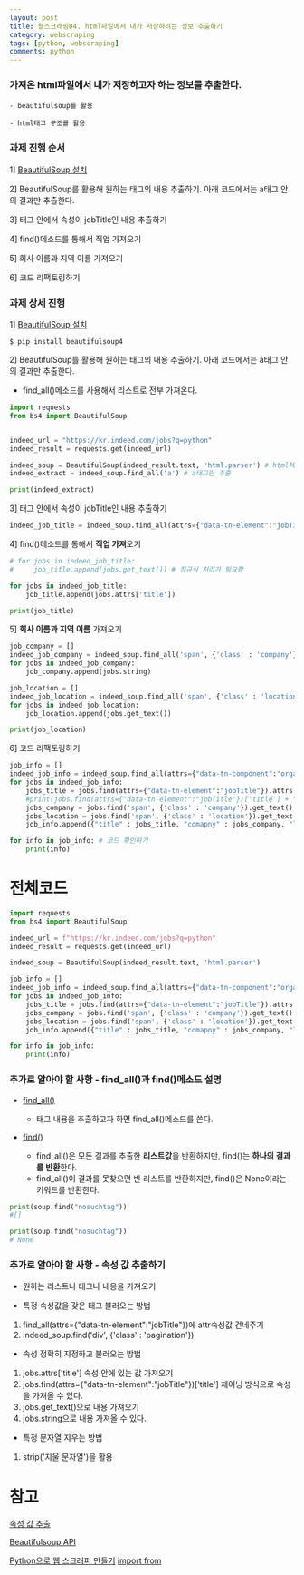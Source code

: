 ```yaml
---
layout: post
title: 웹스크래핑04. html파일에서 내가 저장하려는 정보 추출하기
category: webscraping
tags: [python, webscraping]
comments: python
---
```


### 가져온 html파일에서 내가 **저장하고자 하는 정보**를 추출한다.

    - beautifulsoup를 활용

    - html태그 구조를 활용
    
### 과제 진행 순서

1] [BeautifulSoup 설치](https://www.crummy.com/software/BeautifulSoup/bs4/doc/)

2] BeautifulSoup를 활용해 원하는 태그의 내용 추출하기. 아래 코드에서는 a태그 안의 결과만 추출한다.

3] 태그 안에서 속성이 jobTitle인 내용 추출하기

4] find()메소드를 통해서 직업 가져오기

5] 회사 이름과 지역 이름 가져오기

6] 코드 리팩토링하기

### 과제 상세 진행

1] [BeautifulSoup 설치](https://www.crummy.com/software/BeautifulSoup/bs4/doc/)

```
$ pip install beautifulsoup4
```

2] BeautifulSoup를 활용해 원하는 태그의 내용 추출하기. 아래 코드에서는 a태그 안의 결과만 추출한다.

- find_all()메소드를 사용해서 리스트로 전부 가져온다.

```python
import requests
from bs4 import BeautifulSoup


indeed_url = "https://kr.indeed.com/jobs?q=python"
indeed_result = requests.get(indeed_url)

indeed_soup = BeautifulSoup(indeed_result.text, 'html.parser') # html텍스트를 파싱
indeed_extract = indeed_soup.find_all('a') # a태그만 추출

print(indeed_extract)
```

3] 태그 안에서 속성이 jobTitle인 내용 추출하기

```python
indeed_job_title = indeed_soup.find_all(attrs={"data-tn-element":"jobTitle"}) # 내용중에 a태그의 내용만 리스트로 반환
```

4] find()메소드를 통해서 **직업 가져**오기

```python
# for jobs in indeed_job_title:
#     job_title.append(jobs.get_text()) # 정규식 처리가 필요함

for jobs in indeed_job_title:
    job_title.append(jobs.attrs['title'])

print(job_title)
```

5] **회사 이름과 지역 이름** 가져오기

```python
job_company = []
indeed_job_company = indeed_soup.find_all('span', {'class' : 'company'})
for jobs in indeed_job_company:
    job_company.append(jobs.string)

job_location = []
indeed_job_location = indeed_soup.find_all('span', {'class' : 'location'})
for jobs in indeed_job_location:
    job_location.append(jobs.get_text())

print(job_location)

```

6] 코드 리팩토링하기

```python
job_info = []
indeed_job_info = indeed_soup.find_all(attrs={"data-tn-component":"organicJob"})
for jobs in indeed_job_info:
    jobs_title = jobs.find(attrs={"data-tn-element":"jobTitle"}).attrs['title']
    #print(jobs.find(attrs={"data-tn-element":"jobTitle"})['title'] + "\n") 위 코드와 동일한 의미
    jobs_company = jobs.find('span', {'class' : 'company'}).get_text().strip('\n')
    jobs_location = jobs.find('span', {'class' : 'location'}).get_text()
    job_info.append({"title" : jobs_title, "comapny" : jobs_company, "location" : jobs_location})

for info in job_info: # 코드 확인하기
    print(info)
```

# 전체코드

```python
import requests
from bs4 import BeautifulSoup

indeed_url = f"https://kr.indeed.com/jobs?q=python"
indeed_result = requests.get(indeed_url)

indeed_soup = BeautifulSoup(indeed_result.text, 'html.parser')

job_info = []
indeed_job_info = indeed_soup.find_all(attrs={"data-tn-component":"organicJob"}) # 내용중에 a태그의 내용만 리스트로 반환
for jobs in indeed_job_info:
    jobs_title = jobs.find(attrs={"data-tn-element":"jobTitle"}).attrs['title']
    jobs_company = jobs.find('span', {'class' : 'company'}).get_text().strip('\n')
    jobs_location = jobs.find('span', {'class' : 'location'}).get_text()
    job_info.append({"title" : jobs_title, "comapny" : jobs_company, "location" : jobs_location})

for info in job_info:
    print(info)
```

### 추가로 알아야 할 사항 - find_all()과 find()메소드 설명

- [find_all()](https://www.crummy.com/software/BeautifulSoup/bs4/doc/#calling-a-tag-is-like-calling-find-all)
    - 태그 내용을 추출하고자 하면 find_all()메소드를 쓴다.

- [find()](https://www.crummy.com/software/BeautifulSoup/bs4/doc/#find)
    - find_all()은 모든 결과를 추출한 **리스트값**을 반환하지만, find()는 **하나의 결과를 반환**한다.
    - find_all()이 결과를 못찾으면 빈 리스트를 반환하지만, find()은 None이라는 키워드를 반환한다.

```python
print(soup.find("nosuchtag"))
#[]

print(soup.find("nosuchtag"))
# None
```

### 추가로 알아야 할 사항 - 속성 값 추출하기

- 원하는 리스트나 태그나 내용을 가져오기

- 특정 속성값을 갖은 태그 불러오는 방법
1. find_all(attrs={"data-tn-element":"jobTitle"})에 attr속성값 건네주기
2. indeed_soup.find('div', {'class' : 'pagination'})

- 속성 정확히 지정하고 불러오는 방법

1. jobs.attrs['title'] 속성 안에 있는 값 가져오기
2. jobs.find(attrs={"data-tn-element":"jobTitle"})['title'] 체이닝 방식으로 속성을 가져올 수 있다.
3. jobs.get_text()으로 내용 가져오기
4. jobs.string으로 내용 가져올 수 있다.

- 특정 문자열 지우는 방법
1. strip('지울 문자열')을 활용

# 참고

[속성 값 추출](https://seogwipo.tistory.com/entry/2-BeautifulSoup-%EC%97%AC%EB%9F%AC-%EA%B0%9C%EC%9D%98-%EC%9A%94%EC%86%8C-%EC%B6%94%EC%B6%9C%ED%95%98%EA%B8%B0-findall)

[Beautifulsoup API](https://www.crummy.com/software/BeautifulSoup/bs4/doc/#kwargs)

[Python으로 웹 스크래퍼 만들기](https://nomadcoders.co/python-for-beginners/lectures/118)
[import from](http://cloudrain21.com/python-difference-between-import-from-import)